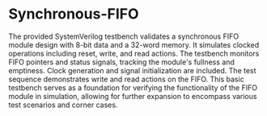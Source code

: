 # Synchronous-FIFO
The provided SystemVerilog testbench validates a synchronous FIFO module design with 8-bit data and a 32-word memory. It simulates clocked operations including reset, write, and read actions.  The testbench monitors FIFO pointers and status signals, tracking the module's fullness and emptiness. Clock generation and signal initialization are included. The test sequence demonstrates write and read actions on the FIFO. This basic testbench serves as a foundation for verifying the functionality of the FIFO module in simulation, allowing for further expansion to encompass various test scenarios and corner cases.
